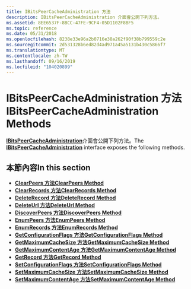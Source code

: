 ```yaml
---
title: IBitsPeerCacheAdministration 方法
description: IBitsPeerCacheAdministration 介面會公開下列方法。
ms.assetid: 8EE6537F-8BCC-47FE-9CF4-05D1102F8BF5
ms.topic: reference
ms.date: 05/31/2018
ms.openlocfilehash: 8238e33e96a2b0716e38a262f90f38b799559c2e
ms.sourcegitcommit: 2d531328b6ed82d4ad971a45a5131b430c5866f7
ms.translationtype: MT
ms.contentlocale: zh-TW
ms.lasthandoff: 09/16/2019
ms.locfileid: "104020899"
---
```

# <a name="ibitspeercacheadministration-methods"></a><span data-ttu-id="d1205-103">IBitsPeerCacheAdministration 方法</span><span class="sxs-lookup"><span data-stu-id="d1205-103">IBitsPeerCacheAdministration Methods</span></span>

<span data-ttu-id="d1205-104">[**IBitsPeerCacheAdministration**](/windows/desktop/api/Bits3_0/nn-bits3_0-ibitspeercacheadministration)介面會公開下列方法。</span><span class="sxs-lookup"><span data-stu-id="d1205-104">The [**IBitsPeerCacheAdministration**](/windows/desktop/api/Bits3_0/nn-bits3_0-ibitspeercacheadministration) interface exposes the following methods.</span></span>

## <a name="in-this-section"></a><span data-ttu-id="d1205-105">本節內容</span><span class="sxs-lookup"><span data-stu-id="d1205-105">In this section</span></span>

-   [<span data-ttu-id="d1205-106">**ClearPeers 方法**</span><span class="sxs-lookup"><span data-stu-id="d1205-106">**ClearPeers Method**</span></span>](/windows/desktop/api/Bits3_0/nf-bits3_0-ibitspeercacheadministration-clearpeers)
-   [<span data-ttu-id="d1205-107">**ClearRecords 方法**</span><span class="sxs-lookup"><span data-stu-id="d1205-107">**ClearRecords Method**</span></span>](/windows/desktop/api/Bits3_0/nf-bits3_0-ibitspeercacheadministration-clearrecords)
-   [<span data-ttu-id="d1205-108">**DeleteRecord 方法**</span><span class="sxs-lookup"><span data-stu-id="d1205-108">**DeleteRecord Method**</span></span>](/windows/desktop/api/Bits3_0/nf-bits3_0-ibitspeercacheadministration-deleterecord)
-   [<span data-ttu-id="d1205-109">**DeleteUrl 方法**</span><span class="sxs-lookup"><span data-stu-id="d1205-109">**DeleteUrl Method**</span></span>](/windows/desktop/api/Bits3_0/nf-bits3_0-ibitspeercacheadministration-deleteurl)
-   [<span data-ttu-id="d1205-110">**DiscoverPeers 方法**</span><span class="sxs-lookup"><span data-stu-id="d1205-110">**DiscoverPeers Method**</span></span>](/windows/desktop/api/Bits3_0/nf-bits3_0-ibitspeercacheadministration-discoverpeers)
-   [<span data-ttu-id="d1205-111">**EnumPeers 方法**</span><span class="sxs-lookup"><span data-stu-id="d1205-111">**EnumPeers Method**</span></span>](/windows/desktop/api/Bits3_0/nf-bits3_0-ibitspeercacheadministration-enumpeers)
-   [<span data-ttu-id="d1205-112">**EnumRecords 方法**</span><span class="sxs-lookup"><span data-stu-id="d1205-112">**EnumRecords Method**</span></span>](/windows/desktop/api/Bits3_0/nf-bits3_0-ibitspeercacheadministration-enumrecords)
-   [<span data-ttu-id="d1205-113">**GetConfigurationFlags 方法**</span><span class="sxs-lookup"><span data-stu-id="d1205-113">**GetConfigurationFlags Method**</span></span>](/windows/desktop/api/Bits3_0/nf-bits3_0-ibitspeercacheadministration-getconfigurationflags)
-   [<span data-ttu-id="d1205-114">**GetMaximumCacheSize 方法**</span><span class="sxs-lookup"><span data-stu-id="d1205-114">**GetMaximumCacheSize Method**</span></span>](/windows/desktop/api/Bits3_0/nf-bits3_0-ibitspeercacheadministration-getmaximumcachesize)
-   [<span data-ttu-id="d1205-115">**GetMaximumContentAge 方法**</span><span class="sxs-lookup"><span data-stu-id="d1205-115">**GetMaximumContentAge Method**</span></span>](/windows/desktop/api/Bits3_0/nf-bits3_0-ibitspeercacheadministration-getmaximumcontentage)
-   [<span data-ttu-id="d1205-116">**GetRecord 方法**</span><span class="sxs-lookup"><span data-stu-id="d1205-116">**GetRecord Method**</span></span>](/windows/desktop/api/Bits3_0/nf-bits3_0-ibitspeercacheadministration-getrecord)
-   [<span data-ttu-id="d1205-117">**SetConfigurationFlags 方法**</span><span class="sxs-lookup"><span data-stu-id="d1205-117">**SetConfigurationFlags Method**</span></span>](/windows/desktop/api/Bits3_0/nf-bits3_0-ibitspeercacheadministration-setconfigurationflags)
-   [<span data-ttu-id="d1205-118">**SetMaximumCacheSize 方法**</span><span class="sxs-lookup"><span data-stu-id="d1205-118">**SetMaximumCacheSize Method**</span></span>](/windows/desktop/api/Bits3_0/nf-bits3_0-ibitspeercacheadministration-setmaximumcachesize)
-   [<span data-ttu-id="d1205-119">**SetMaximumContentAge 方法**</span><span class="sxs-lookup"><span data-stu-id="d1205-119">**SetMaximumContentAge Method**</span></span>](/windows/desktop/api/Bits3_0/nf-bits3_0-ibitspeercacheadministration-setmaximumcontentage)

 

 




